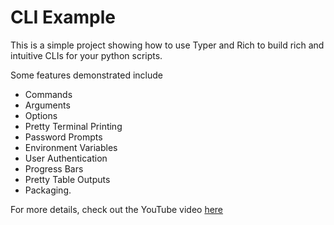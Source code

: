 # CLI Example

This is a simple project showing how to use Typer and Rich to build rich and intuitive CLIs for your python scripts.

Some features demonstrated include

- Commands
- Arguments
- Options
- Pretty Terminal Printing
- Password Prompts
- Environment Variables
- User Authentication
- Progress Bars
- Pretty Table Outputs
- Packaging.

For more details, check out the YouTube video [here](https://www.youtube.com/watch?v=gOQCFPSjJ-8)
